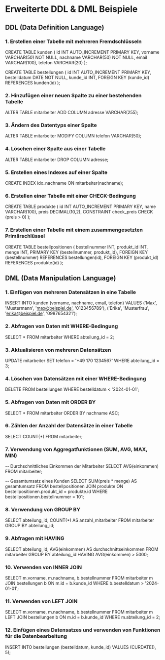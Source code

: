 # Erweiterte DDL & DML Beispiele

## DDL (Data Definition Language)

### 1. Erstellen einer Tabelle mit mehreren Fremdschlüsseln
CREATE TABLE kunden (
    id INT AUTO_INCREMENT PRIMARY KEY,
    vorname VARCHAR(50) NOT NULL,
    nachname VARCHAR(50) NOT NULL,
    email VARCHAR(100),
    telefon VARCHAR(20)
);

CREATE TABLE bestellungen (
    id INT AUTO_INCREMENT PRIMARY KEY,
    bestelldatum DATE NOT NULL,
    kunde_id INT,
    FOREIGN KEY (kunde_id) REFERENCES kunden(id)
);


### 2. Hinzufügen einer neuen Spalte zu einer bestehenden Tabelle
ALTER TABLE mitarbeiter ADD COLUMN adresse VARCHAR(255);


### 3. Ändern des Datentyps einer Spalte
ALTER TABLE mitarbeiter MODIFY COLUMN telefon VARCHAR(50);


### 4. Löschen einer Spalte aus einer Tabelle
ALTER TABLE mitarbeiter DROP COLUMN adresse;


### 5. Erstellen eines Indexes auf einer Spalte
CREATE INDEX idx_nachname ON mitarbeiter(nachname);


### 6. Erstellen einer Tabelle mit einer CHECK-Bedingung
CREATE TABLE produkte (
    id INT AUTO_INCREMENT PRIMARY KEY,
    name VARCHAR(100),
    preis DECIMAL(10,2),
    CONSTRAINT check_preis CHECK (preis > 0)
);


### 7. Erstellen einer Tabelle mit einem zusammengesetzten Primärschlüssel
CREATE TABLE bestellpositionen (
    bestellnummer INT,
    produkt_id INT,
    menge INT,
    PRIMARY KEY (bestellnummer, produkt_id),
    FOREIGN KEY (bestellnummer) REFERENCES bestellungen(id),
    FOREIGN KEY (produkt_id) REFERENCES produkte(id)
);


## DML (Data Manipulation Language)

### 1. Einfügen von mehreren Datensätzen in eine Tabelle
INSERT INTO kunden (vorname, nachname, email, telefon) 
VALUES 
    ('Max', 'Mustermann', 'max@beispiel.de', '0123456789'),
    ('Erika', 'Musterfrau', 'erika@beispiel.de', '0987654321');


### 2. Abfragen von Daten mit WHERE-Bedingung
SELECT * FROM mitarbeiter WHERE abteilung_id = 2;


### 3. Aktualisieren von mehreren Datensätzen
UPDATE mitarbeiter 
SET telefon = '+49 170 1234567' 
WHERE abteilung_id = 3;


### 4. Löschen von Datensätzen mit einer WHERE-Bedingung
DELETE FROM bestellungen WHERE bestelldatum < '2024-01-01';


### 5. Abfragen von Daten mit ORDER BY
SELECT * FROM mitarbeiter ORDER BY nachname ASC;

### 6. Zählen der Anzahl der Datensätze in einer Tabelle
SELECT COUNT(*) FROM mitarbeiter;


### 7. Verwendung von Aggregatfunktionen (SUM, AVG, MAX, MIN)
-- Durchschnittliches Einkommen der Mitarbeiter
SELECT AVG(einkommen) FROM mitarbeiter;

-- Gesamtumsatz eines Kunden
SELECT SUM(preis * menge) AS gesamtumsatz 
FROM bestellpositionen 
JOIN produkte ON bestellpositionen.produkt_id = produkte.id
WHERE bestellpositionen.bestellnummer = 101;


### 8. Verwendung von GROUP BY
SELECT abteilung_id, COUNT(*) AS anzahl_mitarbeiter 
FROM mitarbeiter 
GROUP BY abteilung_id;


### 9. Abfragen mit HAVING
SELECT abteilung_id, AVG(einkommen) AS durchschnittseinkommen 
FROM mitarbeiter 
GROUP BY abteilung_id 
HAVING AVG(einkommen) > 5000;


### 10. Verwenden von INNER JOIN
SELECT m.vorname, m.nachname, b.bestellnummer 
FROM mitarbeiter m
JOIN bestellungen b ON m.id = b.kunde_id
WHERE b.bestelldatum > '2024-01-01';


### 11. Verwenden von LEFT JOIN
SELECT m.vorname, m.nachname, b.bestellnummer 
FROM mitarbeiter m
LEFT JOIN bestellungen b ON m.id = b.kunde_id
WHERE m.abteilung_id = 2;


### 12. Einfügen eines Datensatzes und verwenden von Funktionen für die Datenbearbeitung
INSERT INTO bestellungen (bestelldatum, kunde_id)
VALUES (CURDATE(), 5);


